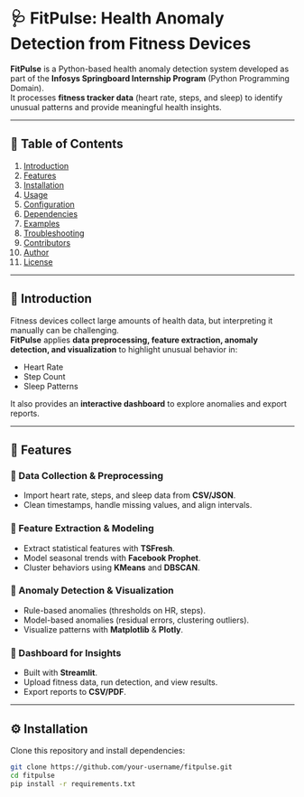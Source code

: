 # 🩺 FitPulse: Health Anomaly Detection from Fitness Devices  

**FitPulse** is a Python-based health anomaly detection system developed as part of the **Infosys Springboard Internship Program** (Python Programming Domain).  
It processes **fitness tracker data** (heart rate, steps, and sleep) to identify unusual patterns and provide meaningful health insights.  

---

## 📑 Table of Contents  
1. [Introduction](#introduction)  
2. [Features](#features)  
3. [Installation](#installation)  
4. [Usage](#usage)  
5. [Configuration](#configuration)  
6. [Dependencies](#dependencies)  
7. [Examples](#examples)  
8. [Troubleshooting](#troubleshooting)  
9. [Contributors](#contributors)  
10. [Author](#author)  
11. [License](#license)  

---

## 🔎 Introduction  

Fitness devices collect large amounts of health data, but interpreting it manually can be challenging.  
**FitPulse** applies **data preprocessing, feature extraction, anomaly detection, and visualization** to highlight unusual behavior in:  

- Heart Rate  
- Step Count  
- Sleep Patterns  

It also provides an **interactive dashboard** to explore anomalies and export reports.  

---

## 🚀 Features  

### 🔹 Data Collection & Preprocessing  
- Import heart rate, steps, and sleep data from **CSV/JSON**.  
- Clean timestamps, handle missing values, and align intervals.  

### 🔹 Feature Extraction & Modeling  
- Extract statistical features with **TSFresh**.  
- Model seasonal trends with **Facebook Prophet**.  
- Cluster behaviors using **KMeans** and **DBSCAN**.  

### 🔹 Anomaly Detection & Visualization  
- Rule-based anomalies (thresholds on HR, steps).  
- Model-based anomalies (residual errors, clustering outliers).  
- Visualize patterns with **Matplotlib** & **Plotly**.  

### 🔹 Dashboard for Insights  
- Built with **Streamlit**.  
- Upload fitness data, run detection, and view results.  
- Export reports to **CSV/PDF**.  

---

## ⚙️ Installation  

Clone this repository and install dependencies:  

```bash
git clone https://github.com/your-username/fitpulse.git
cd fitpulse
pip install -r requirements.txt
